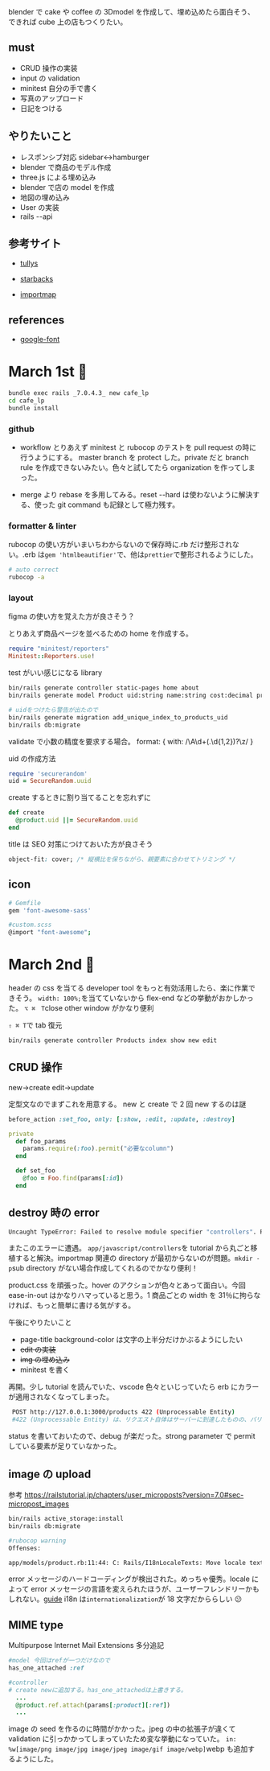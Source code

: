 blender で cake や coffee の 3Dmodel を作成して、埋め込めたら面白そう、できれば cube 上の店もつくりたい。

## must

- CRUD 操作の実装
- input の validation
- minitest 自分の手で書く
- 写真のアップロード
- 日記をつける

## やりたいこと

- レスポンシブ対応 sidebar<->hamburger
- blender で商品のモデル作成
- three.js による埋め込み
- blender で店の model を作成
- 地図の埋め込み
- User の実装
- rails --api

## 参考サイト

- [tullys](https://www.tullys.co.jp/)
- [starbacks](https://www.starbucks.co.jp/)

- [importmap](https://note.com/everyleaf/n/n0a5934373f12)

## references

- [google-font](https://fonts.google.com/)

# March 1st 🌸

```sh
bundle exec rails _7.0.4.3_ new cafe_lp
cd cafe_lp
bundle install
```

### github

- workflow とりあえず minitest と rubocop のテストを pull request の時に行うようにする。
  master branch を protect した。private だと branch rule を作成できないみたい。色々と試してたら organization を作ってしまった。

- merge より rebase を多用してみる。reset --hard は使わないように解決する、使った git command も記録として極力残す。

### formatter & linter

rubocop の使い方がいまいちわからないので保存時に.rb だけ整形されない。.erb は`gem 'htmlbeautifier'`で、他は`prettier`で整形されるようにした。

```sh
# auto correct
rubocop -a
```

### layout

figma の使い方を覚えた方が良さそう？

とりあえず商品ページを並べるための home を作成する。

```rb :test/test_helper.rb
require "minitest/reporters"
Minitest::Reporters.use!
```

test がいい感じになる library

```sh
bin/rails generate controller static-pages home about
bin/rails generate model Product uid:string name:string cost:decimal price:decimal ref:string description:text category:string

# uidをつけたら警告が出たので
bin/rails generate migration add_unique_index_to_products_uid
bin/rails db:migrate
```

validate で小数の精度を要求する場合。
format: { with: /\A\d+(\.\d{1,2})?\z/ }

uid の作成方法

```rb
require 'securerandom'
uid = SecureRandom.uuid
```

create するときに割り当てることを忘れずに

```rb
def create
  @product.uid ||= SecureRandom.uuid
end
```

title は SEO 対策につけておいた方が良さそう

```css
object-fit: cover; /* 縦横比を保ちながら、親要素に合わせてトリミング */
```

## icon

```sh
# Gemfile
gem 'font-awesome-sass'

#custom.scss
@import "font-awesome";
```

# March 2nd 🍡

header の css を当てる developer tool をもっと有効活用したら、楽に作業できそう。
`width: 100%;`を当てていないから flex-end などの挙動がおかしかった。
`⌥ ⌘　T`close other window がかなり便利

`⇧ ⌘ T`で tab 復元

```sh
bin/rails generate controller Products index show new edit
```

## CRUD 操作

new->create
edit->update

定型文なのでまずこれを用意する。
new と create で 2 回 new するのは謎

```rb :foo_controller.rb
before_action :set_foo, only: [:show, :edit, :update, :destroy]

private
  def foo_params
    params.require(:foo).permit("必要なcolumn")
  end

  def set_foo
    @foo = Foo.find(params[:id])
  end
```

## destroy 時の error

```sh
Uncaught TypeError: Failed to resolve module specifier "controllers". Relative references must start with either "/", "./", or "../".
```

またこのエラーに遭遇。
`app/javascript/controllers`を tutorial から丸ごと移植すると解決。importmap 関連の directory が最初からないのが問題。`mkdir -p`sub directory がない場合作成してくれるのでかなり便利！

product.css を頑張った。hover のアクションが色々とあって面白い。今回 ease-in-out はかなりハマっていると思う。1 商品ごとの width を 31％に拘らなければ、もっと簡単に書ける気がする。

午後にやりたいこと

- page-title background-color は文字の上半分だけかぶるようにしたい
- ~~edit の実装~~
- ~~img の埋め込み~~
- minitest を書く

再開。少し tutorial を読んでいた、vscode 色々といじっていたら erb にカラーが適用されなくなってしまった。

```sh
 POST http://127.0.0.1:3000/products 422 (Unprocessable Entity)
 #422 (Unprocessable Entity) は、リクエスト自体はサーバーに到達したものの、バリデーションエラーなどの理由で処理できなかった時に発生させる
```

status を書いておいたので、debug が楽だった。strong parameter で permit している要素が足りていなかった。

## image の upload

参考 https://railstutorial.jp/chapters/user_microposts?version=7.0#sec-micropost_images

```sh
bin/rails active_storage:install
bin/rails db:migrate
```

```sh
#rubocop warning
Offenses:

app/models/product.rb:11:44: C: Rails/I18nLocaleTexts: Move locale texts to the locale files in the config/locales directory.
```

error メッセージのハードコーディングが検出された。めっちゃ優秀。locale によって error メッセージの言語を変えられたほうが、ユーザーフレンドリーかもしれない。[guide](https://railsguides.jp/i18n.html)
i18n は`internationalization`が 18 文字だかららしい 😕

## MIME type

Multipurpose Internet Mail Extensions
多分追記

```rb
#model 今回はrefが一つだけなので
has_one_attached :ref

#controller
# create newに追加する。has_one_attachedは上書きする。
  ...
  @product.ref.attach(params[:product][:ref])
  ...
```

image の seed を作るのに時間がかかった。jpeg の中の拡張子が違くて validation に引っかかってしまっていたため変な挙動になっていた。
`in: %w[image/png image/jpg image/jpeg image/gif image/webp]`webp も追加するようにした。
